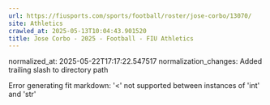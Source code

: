 ```yaml
---
url: https://fiusports.com/sports/football/roster/jose-corbo/13070/
site: Athletics
crawled_at: 2025-05-13T10:04:43.901520
title: Jose Corbo - 2025 - Football - FIU Athletics
---
```

normalized_at: 2025-05-22T17:17:22.547517
normalization_changes: Added trailing slash to directory path

Error generating fit markdown: '<' not supported between instances of 'int' and 'str'